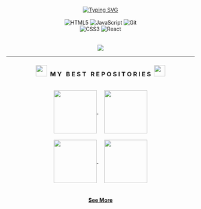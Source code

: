 <br />

<div align=center>
  <a href="https://git.io/typing-svg"><img src="http://readme-typing-svg.herokuapp.com?font=Fira+Code&duration=4000&pause=1000&color=00cc99&center=true&width=435&lines=Hello!+My+name+is+Lovepreet+Singh;I'm+a+Front+End+Developer;I'm+a+HTML+Email+Developer" alt="Typing SVG" /></a>
</div>

<br />

<div align="center">
  <img alt="HTML5" src="https://img.shields.io/badge/html5%20-%E34F26.svg?&style=for-the-badge&logo=html5&logoColor=E34F26&color=282828"/>
  <img alt="JavaScript" src="https://img.shields.io/badge/javascript%20-%F7DF1E.svg?&style=for-the-badge&logo=javascript&logoColor=F7DF1E&color=282828"/>
  <img alt="Git" src="https://img.shields.io/badge/git%20-%F05032.svg?&style=for-the-badge&logo=git&logoColor=F05032&color=282828"/>
  <br>
  <img alt="CSS3" src="https://img.shields.io/badge/css3%20-%1572B6.svg?&style=for-the-badge&logo=css3&logoColor=1572B6&color=282828"/>
  <img alt="React" src="https://img.shields.io/badge/react%20-%61DAFB.svg?&style=for-the-badge&logo=react&logoColor=61DAFB&color=282828"/>
</div>

<br />
<br />

<div align="center">
  <a href="https://luhvpreet.github.io/MyPortfolio/">
    <img src="https://img.shields.io/badge/Portfolio%20-%F0A400.svg?&style=for-the-badge&logo=Vercel&logoColor=FFF&color=282828" target="_blank"/>
  </a>
</div>

<hr>

<h3 align="center"><img src="https://slackmojis.com/emojis/59967-duck_dance/download" width="30"/>&nbsp;&nbsp;M Y &nbsp; B E S T &nbsp; R E P O S I T O R I E S&nbsp;&nbsp;<img src="https://slackmojis.com/emojis/59967-duck_dance/download" width="30"/></h3>

<br>

<div width="100%" align="center">
  <a align="center" href="https://luhvpreet.github.io/FrontendPractice-oh.studio/" title="OH.STUDIO">
      <img align="center" height="115" src="https://github-readme-stats-git-masterrstaa-rickstaa.vercel.app/api/pin/?username=luhvpreet&repo=FrontendPractice-oh.studio&theme=vision-friendly-dark&icon_color=00cc99&&border_color=00cc99&bg_color=00000000&border_radius=10">
  </a>
  &nbsp;&nbsp;&nbsp;
  <a align="center" href="https://luhvpreet.github.io/HTMLEmailDevelopment-Hero-Newsletter/" title="Newsletter Email">
      <img align="center" height="115" src="https://github-readme-stats-git-masterrstaa-rickstaa.vercel.app/api/pin/?username=luhvpreet&repo=HTMLEmailDevelopment-Hero-Newsletter&theme=vision-friendly-dark&icon_color=00cc99&&border_color=00cc99&bg_color=00000000&border_radius=10">
  </a>
</div>

<br/>

<div width="100%" align="center">
    <a align="center" href="https://luhvpreet.github.io/HTMLEmailDevelopment-Apparel-PromotionalEmail/" title="Promotional Email">
    <img align="center" height="115" src="https://github-readme-stats-git-masterrstaa-rickstaa.vercel.app/api/pin/?username=luhvpreet&repo=HTMLEmailDevelopment-Apparel-PromotionalEmail&theme=vision-friendly-dark&icon_color=00cc99&&border_color=00cc99&bg_color=00000000&border_radius=10">
  </a>
  &nbsp;&nbsp;&nbsp;  
    <a align="center" href="https://luhvpreet.github.io/HTMLEmailDevelopment-TravellingJake-BlogEmail/" title="Blog Email">
    <img align="center" height="115" src="https://github-readme-stats-git-masterrstaa-rickstaa.vercel.app/api/pin/?username=luhvpreet&repo=HTMLEmailDevelopment-TravellingJake-BlogEmail&theme=vision-friendly-dark&icon_color=00cc99&&border_color=00cc99&bg_color=00000000&border_radius=10">
  </a>
</div>

<br>

<h4 align="center">
  <a href="https://github.com/luhvpreet?tab=repositories" title="Show Repositories">See More</a>
</h4>
